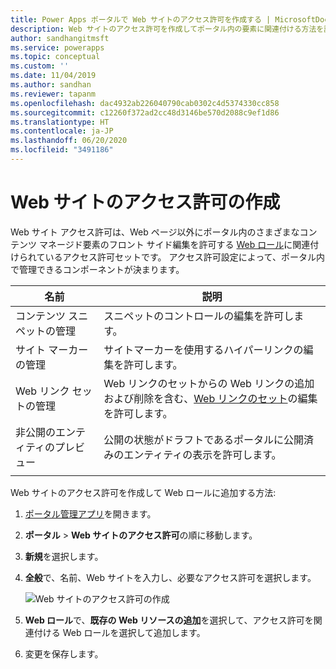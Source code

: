```yaml
---
title: Power Apps ポータルで Web サイトのアクセス許可を作成する | MicrosoftDocs
description: Web サイトのアクセス許可を作成してポータル内の要素に関連付ける方法を説明します。
author: sandhangitmsft
ms.service: powerapps
ms.topic: conceptual
ms.custom: ''
ms.date: 11/04/2019
ms.author: sandhan
ms.reviewer: tapanm
ms.openlocfilehash: dac4932ab226040790cab0302c4d5374330cc858
ms.sourcegitcommit: c12260f372ad2cc48d3146be570d2088c9ef1d86
ms.translationtype: HT
ms.contentlocale: ja-JP
ms.lasthandoff: 06/20/2020
ms.locfileid: "3491186"
---
```

# <a name="create-website-access-permissions"></a>Web サイトのアクセス許可の作成

Web サイト アクセス許可は、Web ページ以外にポータル内のさまざまなコンテンツ マネージド要素のフロント サイド編集を許可する [Web ロール](create-web-roles.md)に関連付けられているアクセス許可セットです。 アクセス許可設定によって、ポータル内で管理できるコンポーネントが決まります。

| 名前                         | 説明                                                                                      |
|------------------------------|--------------------------------------------------------------------------------------------------|
| コンテンツ スニペットの管理      | スニペットのコントロールの編集を許可します。                                                          |
| サイト マーカーの管理          | サイトマーカーを使用するハイパーリンクの編集を許可します。                                           |
| Web リンク セットの管理         | Web リンクのセットからの Web リンクの追加および削除を含む、[Web リンクのセット](manage-web-links.md)の編集を許可します。 |
| 非公開のエンティティのプレビュー | 公開の状態がドラフトであるポータルに公開済みのエンティティの表示を許可します。             |
|||

Web サイトのアクセス許可を作成して Web ロールに追加する方法:

1. [ポータル管理アプリ](configure-portal.md)を開きます。

2. **ポータル** > **Web サイトのアクセス許可**の順に移動します。

3. **新規**を選択します。

4. **全般**で、名前、Web サイトを入力し、必要なアクセス許可を選択します。

    ![Web サイトのアクセス許可の作成](../media/website-access-permission.png "Web サイトのアクセス許可の作成")

5. **Web ロール**で、**既存の Web リソースの追加**を選択して、アクセス許可を関連付ける Web ロールを選択して追加します。

6. 変更を保存します。

    
